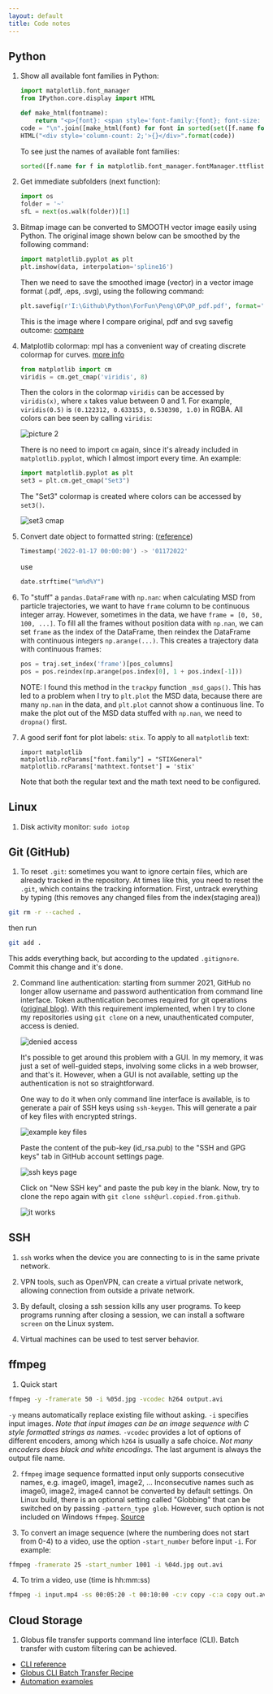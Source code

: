 ```yaml
---
layout: default
title: Code notes
---
```


## Python

1. Show all available font families in Python:
 
    ```python
    import matplotlib.font_manager
    from IPython.core.display import HTML

    def make_html(fontname):
        return "<p>{font}: <span style='font-family:{font}; font-size: 24px;'>{font}</p>".format(font=fontname)
    code = "\n".join([make_html(font) for font in sorted(set([f.name for f in matplotlib.font_manager.fontManager.ttflist]))])
    HTML("<div style='column-count: 2;'>{}</div>".format(code))
    ```

    To see just the names of available font families:
    ```python
    sorted([f.name for f in matplotlib.font_manager.fontManager.ttflist])
    ```
1. Get immediate subfolders (next function):
    ```python
    import os
    folder = '~'
    sfL = next(os.walk(folder))[1]
    ```

2. Bitmap image can be converted to SMOOTH vector image easily using Python. The original image shown below can be smoothed by the following command:
    ```python
    import matplotlib.pyplot as plt
    plt.imshow(data, interpolation='spline16')
    ```
    Then we need to save the smoothed image (vector) in a vector image format (.pdf, .eps, .svg), using the following command:
    ```python
    plt.savefig(r'I:\Github\Python\ForFun\Peng\OP\OP_pdf.pdf', format='pdf')
    ```
    This is the image where I compare original, pdf and svg savefig outcome:
    [compare](/assets/images/2022/01/svg-pdf-compare.pdf)

3. Matplotlib colormap: mpl has a convenient way of creating discrete colormap for curves. [more info](https://matplotlib.org/stable/tutorials/colors/colormap-manipulation.html)

    ```python
    from matplotlib import cm
    viridis = cm.get_cmap('viridis', 8)
    ```
    Then the colors in the colormap `viridis` can be accessed by `viridis(x)`, where `x` takes value between 0 and 1. For
    example, `viridis(0.5)` is `(0.122312, 0.633153, 0.530398, 1.0)` in RGBA. All colors can bee seen by calling `viridis`:

    ![picture 2](/assets/images/2023/02/viridis.png)  
 
    There is no need to import `cm` again, since it's already included in `matplotlib.pyplot`, which I almost import every time. An example:

    ```python
    import matplotlib.pyplot as plt
    set3 = plt.cm.get_cmap("Set3")
    ```

    The "Set3" colormap is created where colors can be accessed by `set3()`.

    ![set3 cmap](/assets/images/2022/01/set3-cmap.png)

4. Convert date object to formatted string: ([reference](https://docs.python.org/3/library/datetime.html))

    ```python
    Timestamp('2022-01-17 00:00:00') -> '01172022'
    ```
    use
    ```python
    date.strftime("%m%d%Y")
    ```

5. To "stuff" a `pandas.DataFrame` with `np.nan`: when calculating MSD from particle trajectories, we want to have `frame` column to be continuous integer array. However, sometimes in the data, we have `frame = [0, 50, 100, ...]`. To fill all the frames without position data with `np.nan`, we can set `frame` as the index of the DataFrame, then reindex the DataFrame with continuous integers `np.arange(...)`. This creates a trajectory data with continuous frames:

    ```python
    pos = traj.set_index('frame')[pos_columns]
    pos = pos.reindex(np.arange(pos.index[0], 1 + pos.index[-1]))
    ```

    NOTE: I found this method in the `trackpy` function `_msd_gaps()`. This has led to a problem when I try to `plt.plot`
    the MSD data, because there are many `np.nan` in the data, and `plt.plot` cannot show a continuous line. To make the
    plot out of the MSD data stuffed with `np.nan`, we need to `dropna()` first.

6. A good serif font for plot labels: `stix`. To apply to all `matplotlib` text:

    ```
    import matplotlib
    matplotlib.rcParams["font.family"] = "STIXGeneral"
    matplotlib.rcParams['mathtext.fontset'] = 'stix'
    ```

    Note that both the regular text and the math text need to be configured. 

## Linux

1. Disk activity monitor: `sudo iotop`

## Git (GitHub)

1. To reset `.git`: sometimes you want to ignore certain files, which are already tracked in the repository. At times
like this, you need to reset the `.git`, which contains the tracking information. First, untrack everything by typing
(this removes any changed files from the index(staging area))
```bash
git rm -r --cached .
```
then run
```bash
git add .
```
This adds everything back, but according to the updated `.gitignore`. Commit this change and it's done.

2. Command line authentication: starting from summer 2021, GitHub no longer allow username and password authentication
from command line interface. Token authentication becomes required for git operations ([original blog](https://github.blog/2020-12-15-token-authentication-requirements-for-git-operations/)). With this requirement implemented, when I try to clone my repositories using `git clone` on a new, unauthenticated computer, access is denied.

    ![denied access](/assets/images/2022/01/denied-access.png)

    It's possible to get around this problem with a GUI. In my memory, it was just a set of well-guided steps, involving
    some clicks in a web browser, and that's it. However, when a GUI is not available, setting up the authentication is not
    so straightforward.

    One way to do it when only command line interface is available, is to generate a pair of SSH keys using `ssh-keygen`.
    This will generate a pair of key files with encrypted strings.

    ![example key files](/assets/images/2022/01/example-key-files.png)

    Paste the content of the pub-key (id_rsa.pub) to the "SSH and GPG keys" tab in GitHub account settings page.

    ![ssh keys page](/assets/images/2022/01/ssh-keys-page.png)

    Click on "New SSH key" and paste the pub key in the blank. Now, try to clone the repo again with `git clone
    ssh@url.copied.from.github`.

    ![it works](/assets/images/2022/01/it-works.png)

## SSH

1. `ssh` works when the device you are connecting to is in the same private network.

2. VPN tools, such as OpenVPN, can create a virtual private network, allowing connection from outside a private network.

3. By default, closing a ssh session kills any user programs. To keep programs running after closing a session, we can install a software `screen` on the Linux system.

4. Virtual machines can be used to test server behavior.

## ffmpeg

1. Quick start
```bash
ffmpeg -y -framerate 50 -i %05d.jpg -vcodec h264 output.avi
```
`-y` means automatically replace existing file without asking. `-i` specifies input images. _Note that input images can
be an image sequence with C style formatted strings as names._ `-vcodec` provides a lot of options of different
encoders, among which `h264` is usually a safe choice. _Not many encoders does black and white encodings._ The last
argument is always the output file name.

2. `ffmpeg` image sequence formatted input only supports consecutive names, e.g. image0, image1, image2, ...
Inconsecutive names such as image0, image2, image4 cannot be converted by default settings. On Linux build, there is an
optional setting called "Globbing" that can be switched on by passing `-pattern_type glob`. However, such option is not
included on Windows `ffmpeg`.
[Source](https://video.stackexchange.com/questions/7300/how-to-get-ffmpeg-to-join-non-sequential-image-files-skip-by-3s/7320#7320)

3. To convert an image sequence (where the numbering does not start from 0-4) to a video, use the option `-start_number` before input `-i`. For example:
```bash
ffmpeg -framerate 25 -start_number 1001 -i %04d.jpg out.avi
```

4. To trim a video, use (time is hh:mm:ss)
```bash
ffmpeg -i input.mp4 -ss 00:05:20 -t 00:10:00 -c:v copy -c:a copy out.avi
```

## Cloud Storage

1. Globus file transfer supports command line interface (CLI). Batch transfer with custom filtering can be achieved.
- [CLI reference](https://docs.globus.org/cli/reference/)
- [Globus CLI Batch Transfer Recipe](https://www.globus.org/blog/globus-cli-batch-transfer-recipe)
- [Automation examples](https://github.com/globus/automation-examples#getting-started)


